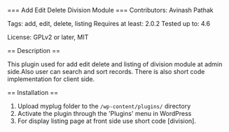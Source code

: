 === Add Edit Delete Division Module ===
Contributors: Avinash Pathak

Tags: add, edit, delete, listing
Requires at least: 2.0.2
Tested up to: 4.6

License: GPLv2 or later, MIT

== Description ==

This plugin used for add edit delete and listing of division module at admin side.Also user can search and sort records.
There is also short code implementation for client side.


== Installation ==

1. Upload myplug folder to the `/wp-content/plugins/` directory
2. Activate the plugin through the 'Plugins' menu in WordPress
3. For display listing page at front side use short code [division].
